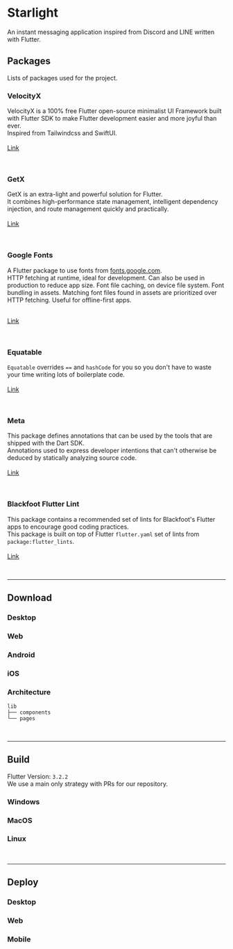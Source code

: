 # Starlight

An instant messaging application inspired from Discord and LINE written with Flutter.

## Packages

Lists of packages used for the project.

### VelocityX
VelocityX is a 100% free Flutter open-source minimalist UI Framework built with Flutter SDK to make Flutter development
easier and more joyful than ever.<br>
Inspired from Tailwindcss and SwiftUI.
<br><br>
[Link](https://pub.dev/packages/velocity_x)

<br>

### GetX
GetX is an extra-light and powerful solution for Flutter.<br>
It combines high-performance state management, intelligent dependency injection, and route management quickly
and practically.
<br><br>
[Link](https://pub.dev/packages/get)

<br>

### Google Fonts
A Flutter package to use fonts from [fonts.google.com](fonts.google.com).<br>
HTTP fetching at runtime, ideal for development. Can also be used in production to reduce app size. Font file caching, on device file system. Font bundling in assets. Matching font files found in assets are prioritized over HTTP fetching. Useful for offline-first apps.
<br><br>

[Link](https://pub.dev/packages/google_fonts)

<br>

### Equatable
`Equatable` overrides `==` and `hashCode` for you so you don't have to waste your time writing lots of boilerplate code.
<br><br>
[Link](https://pub.dev/packages/equatable)

<br>

### Meta
This package defines annotations that can be used by the tools that are shipped with the Dart SDK.<br>
Annotations used to express developer intentions that can't otherwise be deduced by statically analyzing source code.
<br><br>
[Link](https://pub.dev/packages/meta)

<br>

### Blackfoot Flutter Lint
This package contains a recommended set of lints for Blackfoot's Flutter apps to encourage good coding practices.<br>
This package is built on top of Flutter `flutter.yaml` set of lints from `package:flutter_lints`.
<br><br>
[Link](https://pub.dev/packages/blackfoot_flutter_lint)

<br>

-----

## Download

### Desktop

### Web

### Android

### iOS

### Architecture

```
lib
├── components
└── pages
```

<br>

-----

## Build

Flutter Version: `3.2.2`<br>
We use a main only strategy with PRs for our repository.

### Windows

### MacOS

### Linux

<br>

-----

## Deploy

### Desktop

### Web

### Mobile
